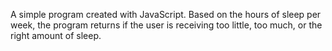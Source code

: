 A simple program created with JavaScript. Based on the hours of sleep per week, the program returns if the user is receiving too little, too much, or the right amount of sleep.
